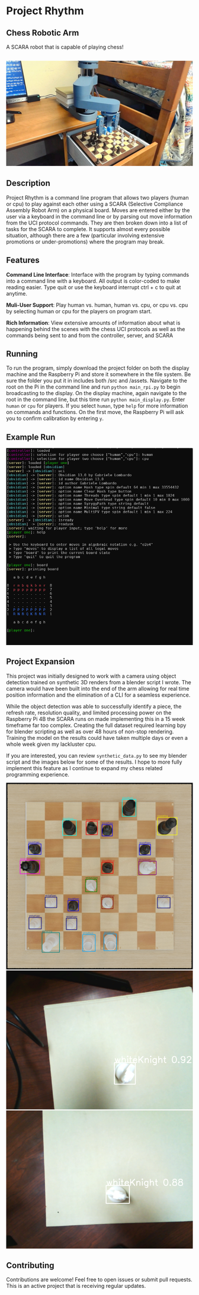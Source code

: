 # Project Rhythm

## Chess Robotic Arm
A SCARA robot that is capable of playing chess!
## ![Scara Robot](assets/scara_robot.png)

## Description

Project Rhythm is a command line program that allows two players (human or cpu) to play against each other using a SCARA (Selective Compliance Assembly Robot Arm) on a physical board. Moves are entered either by the user via a keyboard in the command line or by parsing out move information from the UCI protocol commands. They are then broken down into a list of tasks for the SCARA to complete. It supports almost every possible situation, although there are a few (particular involving extensive promotions or under-promotions) where the program may break. 

## Features

**Command Line Interface**: Interface with the program by typing commands into a command line with a keyboard. All output is color-coded to make reading easier. Type quit or use the keyboard interrupt ctrl + c to quit at anytime.

**Muli-User Support**: Play human vs. human, human vs. cpu, or cpu vs. cpu by selecting human or cpu for the players on program start. 

**Rich Information**: View extensive amounts of information about what is happening behind the scenes with the chess UCI protocols as well as the commands being sent to and from the controller, server, and SCARA

## Running

To run the program, simply download the project folder on both the display machine and the Raspberry Pi and store it somewhere in the file system. Be sure the folder you put it in includes both /src and /assets. Navigate to the root on the Pi in the command line and run ```python main_rpi.py``` to begin broadcasting to the display. On the display machine, again navigate to the root in the command line, but this time run ```python main_display.py```. Enter ```human``` or ```cpu``` for players. If you select ```human```, type ```help``` for more information on commands and functions. On the first move, the Raspberry Pi will ask you to confirm calibration by entering ```y```. 

## Example Run

![Project Screenshot](assets/cmd_view.png)

## Project Expansion

This project was initially designed to work with a camera using object detection trained on synthetic 3D renders from a blender script I wrote. The camera would have been built into the end of the arm allowing for real time position information and the elimination of a CLI for a seamless experience.

While the object detection was able to successfully identify a piece, the refresh rate, resolution quality, and limited processing power on the Raspberry Pi 4B the SCARA runs on made implementing this in a 15 week timeframe far too complex. Creating the full dataset required learning bpy for blender scripting as well as over 48 hours of non-stop rendering. Training the model on the results could have taken multiple days or even a whole week given my lackluster cpu. 

If you are interested, you can review ```synthetic_data.py``` to see my blender script and the images below for some of the results. I hope to more fully implement this feature as I continue to expand my chess related programming experience.

![Synthetic Data Generation](assets/synth_train.png)
![Synthetic Data Generation](assets/obj_detect_1.png)
![Synthetic Data Generation](assets/obj_detect_2.png)

## Contributing

Contributions are welcome! Feel free to open issues or submit pull requests. This is an active project that is receiving regular updates. 
